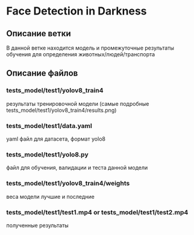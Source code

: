 # Face Detection in Darkness

## Описание ветки
В данной ветке находится модель и промежуточные результаты обучения для определения животных/людей/транспорта

## Описание файлов
### tests_model/test1/yolov8_train4
результаты тренировочной модели (самые подробные tests_model/test1/yolov8_train4/results.png)

### tests_model/test1/data.yaml
yaml файл для датасета, формат yolo8

### tests_model/test1/yolo8.py
файл для обучения, валидации и теста данной модели

### tests_model/test1/yolov8_train4/weights
веса модели лучшие и последние

### tests_model/test1/test1.mp4 or tests_model/test1/test2.mp4
полученные результаты


